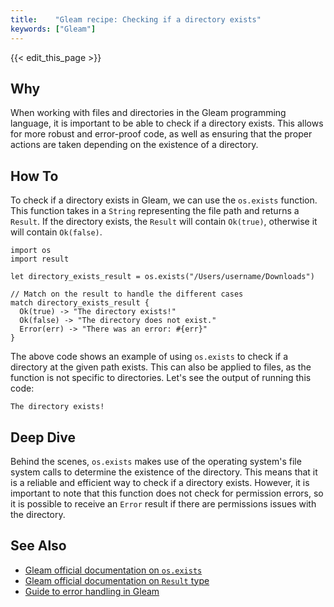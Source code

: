 ```yaml
---
title:    "Gleam recipe: Checking if a directory exists"
keywords: ["Gleam"]
---
```


{{< edit_this_page >}}

## Why

When working with files and directories in the Gleam programming language, it is important to be able to check if a directory exists. This allows for more robust and error-proof code, as well as ensuring that the proper actions are taken depending on the existence of a directory.

## How To

To check if a directory exists in Gleam, we can use the `os.exists` function. This function takes in a `String` representing the file path and returns a `Result`. If the directory exists, the `Result` will contain `Ok(true)`, otherwise it will contain `Ok(false)`.

```Gleam
import os
import result

let directory_exists_result = os.exists("/Users/username/Downloads")

// Match on the result to handle the different cases
match directory_exists_result {
  Ok(true) -> "The directory exists!"
  Ok(false) -> "The directory does not exist."
  Error(err) -> "There was an error: #{err}"
}
```

The above code shows an example of using `os.exists` to check if a directory at the given path exists. This can also be applied to files, as the function is not specific to directories. Let's see the output of running this code:

```Gleam
The directory exists!
```

## Deep Dive

Behind the scenes, `os.exists` makes use of the operating system's file system calls to determine the existence of the directory. This means that it is a reliable and efficient way to check if a directory exists. However, it is important to note that this function does not check for permission errors, so it is possible to receive an `Error` result if there are permissions issues with the directory.

## See Also

- [Gleam official documentation on `os.exists`](https://gleam.run/core/std.os.html#exists-1)
- [Gleam official documentation on `Result` type](https://gleam.run/core/std.result.html#t:result)
- [Guide to error handling in Gleam](https://gleam.run/book/tour/error-handling.html)